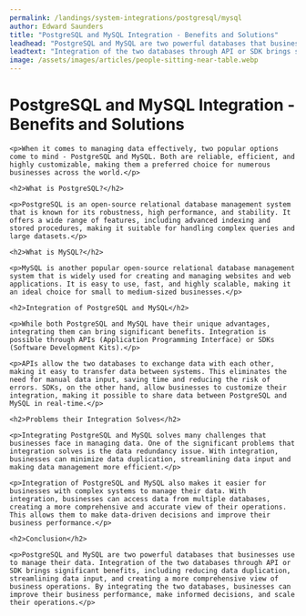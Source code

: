 ```yaml
---
permalink: /landings/system-integrations/postgresql/mysql
author: Edward Saunders
title: "PostgreSQL and MySQL Integration - Benefits and Solutions"
leadhead: "PostgreSQL and MySQL are two powerful databases that businesses use to manage their data"
leadtext: "Integration of the two databases through API or SDK brings significant benefits, including reducing data duplication, streamlining data input, and creating a more comprehensive view of business operations. By integrating the two databases, businesses can improve their business performance, make informed decisions, and scale their operations."
image: /assets/images/articles/people-sitting-near-table.webp
---
```

<div class="arttext">
	<h1>PostgreSQL and MySQL Integration - Benefits and Solutions</h1>

	<p>When it comes to managing data effectively, two popular options come to mind - PostgreSQL and MySQL. Both are reliable, efficient, and highly customizable, making them a preferred choice for numerous businesses across the world.</p>

	<h2>What is PostgreSQL?</h2>

	<p>PostgreSQL is an open-source relational database management system that is known for its robustness, high performance, and stability. It offers a wide range of features, including advanced indexing and stored procedures, making it suitable for handling complex queries and large datasets.</p>

	<h2>What is MySQL?</h2>

	<p>MySQL is another popular open-source relational database management system that is widely used for creating and managing websites and web applications. It is easy to use, fast, and highly scalable, making it an ideal choice for small to medium-sized businesses.</p>

	<h2>Integration of PostgreSQL and MySQL</h2>

	<p>While both PostgreSQL and MySQL have their unique advantages, integrating them can bring significant benefits. Integration is possible through APIs (Application Programming Interface) or SDKs (Software Development Kits).</p>

	<p>APIs allow the two databases to exchange data with each other, making it easy to transfer data between systems. This eliminates the need for manual data input, saving time and reducing the risk of errors. SDKs, on the other hand, allow businesses to customize their integration, making it possible to share data between PostgreSQL and MySQL in real-time.</p>

	<h2>Problems their Integration Solves</h2>

	<p>Integrating PostgreSQL and MySQL solves many challenges that businesses face in managing data. One of the significant problems that integration solves is the data redundancy issue. With integration, businesses can minimize data duplication, streamlining data input and making data management more efficient.</p>

	<p>Integration of PostgreSQL and MySQL also makes it easier for businesses with complex systems to manage their data. With integration, businesses can access data from multiple databases, creating a more comprehensive and accurate view of their operations. This allows them to make data-driven decisions and improve their business performance.</p>

	<h2>Conclusion</h2>

	<p>PostgreSQL and MySQL are two powerful databases that businesses use to manage their data. Integration of the two databases through API or SDK brings significant benefits, including reducing data duplication, streamlining data input, and creating a more comprehensive view of business operations. By integrating the two databases, businesses can improve their business performance, make informed decisions, and scale their operations.</p>

</div>
